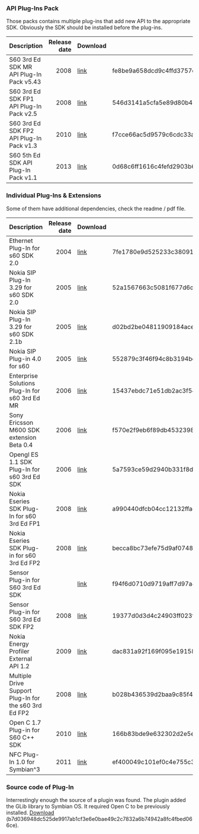 ### API Plug-Ins Pack

Those packs contains multiple plug-ins that add new API to the appropriate SDK.
Obviously the SDK should be installed before the plug-ins.

| Description                              | Release date  | Download |SHA-256 Hash |
|------------------------------------------|--------------:|----------|----------|
| S60 3rd Ed SDK MR API Plug-In Pack v5.43 |           2008| [link](https://mega.nz/#!yhkG3S6I!H_IkGRituRpifqv2zyoBWixkU_2B1yN5P3bl1T2v9co) |fe8be9a658dcd9c4ffd3757dbdc77f63c68c6a0aef79a0680394823efe3f3028|
| S60 3rd Ed SDK FP1 API Plug-In Pack v2.5 |           2008| [link](https://mega.nz/#!6sMGUL6a!f7uQySak-OnW0LKC3xUe_3Fhl93DIEjfsVnnM0uTmEk) |546d3141a5cfa5e89d80b4acf10c67bbbf1aa5c268b23b504ef870b6ccd7bf7b|
| S60 3rd Ed SDK FP2 API Plug-In Pack v1.3 |           2010| [link](https://mega.nz/#!mhEjlBKJ!pKUWIST8yH55kvJT-gVNxN6JTWsi4cRjhzNm1Si46pA) |f7cce66ac5d9579c6cdc33adc212549e47f5d1cb86172cd174ec8706458ab493|
| S60 5th Ed SDK API Plug-In Pack v1.1     |           2013| [link](https://mega.nz/#!HstiVbJJ!8Fj5WykB7KU36ERYLMDwz9aWqFWMTv6e2ipDAKYvcvg) |0d68c6ff1616c4fefd2903b6d38e742d7d92da31167148fb1da3436cb73b6549|


### Individual Plug-Ins & Extensions

Some of them have additional dependencies, check the readme / pdf file.

| Description                                           | Release date  | Download |SHA-256 Hash |
|-------------------------------------------------------|--------------:|----------|----------|
| Ethernet Plug-In for s60 SDK 2.0                      |           2004| [link](https://mega.nz/#!j49nxLQL!H8hA1mdfpsmfPuUKqw1Cr2fG3ruaXZptf5usbr_nZ8I) |7fe1780e9d525233c3809181a8adb1e4e7257aea057eb393d9f07b2e51a9c86f|
| Nokia SIP Plug-In 3.29 for s60 SDK 2.0                |           2005| [link](https://mega.nz/#!30clSKRZ!7ewVW6VtCqHS3QF5PpXbXk-bhZ6ahmsVhKElG3zwTOs) |52a1567663c5081f677d6d46a3717aab9b2dca605c626cf063ca14071ad2bee1|
| Nokia SIP Plug-In 3.29 for s60 SDK 2.1b               |           2005| [link](https://mega.nz/#!P11W1YQK!TrIOfwEDeOCg6jLNP2AwymRD1ilZUyOdgUtdkGSItf0) |d02bd2be04811909184acec2ecd5665c857ab396105621a5902c137c6eecc3fe|
| Nokia SIP Plug-in 4.0 for s60                         |           2005| [link](https://mega.nz/#!H0FBiCRC!tXDHduc268Dj--GBcZUj5yxFPfy9j_we9tdP87-8EjE) |552879c3f46f94c8b3194bda18c14e97f2ad6412d727eeac16773ed68fd6ba44|
| Enterprise Solutions Plug-In for s60 3rd Ed MR        |           2006| [link](https://mega.nz/#!fxUTjRDC!DvU2vOwP2pEf-9yHCIl4vDXzMGjU1J_4j9aDm7Vv20A) |15437ebdc71e51db2ac3f540324f91c3364b712943557b0cd50c336331d108ad|
| Sony Ericsson M600 SDK extension Beta 0.4             |           2006| [link](https://mega.nz/#!rxsnASib!htxJm3Dt6p2QMjDiknReDJrU2KsaPpfwKSD389YD1Io) |f570e2f9eb6f89db4532398750455b293fbf7a84db2582a8b1930bbf98bdd64f|
| Opengl ES 1.1 SDK Plug-In for s60 3rd Ed SDK          |           2006| [link](https://mega.nz/#!LgsXxYDI!XoyKIMIh9hqdv56kVIkA4wjDHnJ61WDGqTiSSERoYS0) |5a7593ce59d2940b331f8de19c947c6c3aaf855e327dfd67dca10e155044df18|
| Nokia Eseries SDK Plug-In for s60 3rd Ed FP1          |           2008| [link](https://mega.nz/#!a5sBwDwQ!50s6obaKI4cPHr3nhhrut5e3_Wx2VmQC1NOv4CHmgsM) |a990440dfcb04cc12132ffae9d46ac2471d441fcf6d766a9295db1a6842fb4cb|
| Nokia Eseries SDK Plug-in for s60 3rd Ed FP2          |           2008| [link](https://mega.nz/#!eo0VmJyI!5i9Qt_TfnVBnRZ6y8XEPoyQ5CN7e5Ohmy5RzpTr4Lw8) |becca8bc73efe75d9af0748428ba7bd8ffe96c1122b31963425d22b7734cb8e3|
| Sensor Plug-in for S60 3rd Ed SDK                     |               | [link](https://mega.nz/#!jlMw1YZZ!3FouubYAZA0C_9-ir83c9Ui9K8_3D6dXDkp1WwVDmz4) |f94f6d0710d9719aff7d97a47c3c874b401337958d2cdbdee21c58db19f29457|
| Sensor Plug-in for S60 3rd Ed SDK FP2                 |           2008| [link](https://mega.nz/#!KhExjKrC!XMasdkmoH17JmnxoqVR2IXSwn8T_kXxLKXR00jPVbjU) |19377d0d3d4c24903ff023fb0b6b6353eaa11d36b196ebb7e0b0a65d10dc3b57|
| Nokia Energy Profiler External API 1.2                |           2009| [link](https://mega.nz/#!uh0ygaRB!7zJkL-vpSeeJwjwW3cvBa6z79vl_ALLwzArAySXf1S8) |dac831a92f169f095e191584dd45c3b9ec27b53cb82aa0fea2de017d823b73e2|
| Multiple Drive Support Plug-In for the s60 3rd Ed FP2 |           2008| [link](https://mega.nz/#!zokHQQrb!uG94xxFwgP_kI5g3V6323N0ETFgK-l9vSQ5wCnFFsRY) |b028b436539d2baa9c85f4263c883883fccb09d5b568bb9f6dc0ef02b6217bf8|
| Open C 1.7 Plug-in for S60 C++ SDK                    |           2010| [link](https://mega.nz/#!z1FzWKTR!2X7AXZTsPCxcM31w68E90FmPpML1bJQEQeTFqTQY9Jc) |166b83bde9e632302d2e5e4dcbd80a86144ceb37630034ca696fa80594a821d6|
| NFC Plug-In 1.0 for Symbian^3                         |           2011| [link](https://mega.nz/#!2xUl2RzQ!f5-pfKN5apn20Yi4VedQ99KuIf8OKXvZG5FPJVC5mZU) |ef400049c101ef0c4e755c32b4f6220c6a3f465c2dd477a99391b249b3374a42|


### Source code of Plug-In

Interrestingly enough the source of a plugin was found. The plugin added the GLib library to Symbian OS. It required Open C to be previously installed. [Download](https://mega.nz/#!a4103ZwB!O1AGz77UFkHT_yir1gxRHHcu6JLbijh7CSaI3XVrj-o) (b7d036948dc525de9917ab1cf3e6e0bae49c2c7832a6b74942a8fc4fbed066ce).
